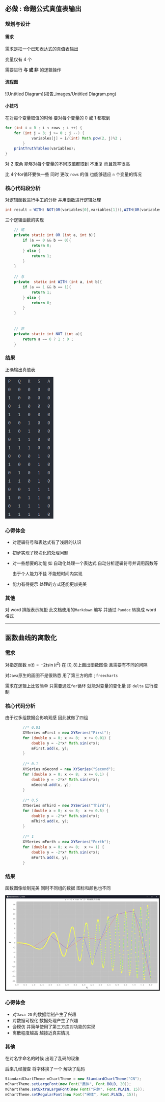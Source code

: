 ## 必做 : 命题公式真值表输出

### 规划与设计

#### 需求

需求是把一个已知表达式的真值表输出

变量仅有 4 个

需要进行 **与 或 非** 的逻辑操作



#### 流程图

![Untitled Diagram](报告_images/Untitled Diagram.png)



#### 小技巧

在对每个变量取值的时候 要对每个变量的 0 或 1 都取到

```java
for (int i = 0 ; i < rows ; i ++) {
	for (int j = 3; j >= 0 ; j --) {
			variables[j] = i/(int) Math.pow(2, j)%2 ;
    	}
	printTruthTables(variables);
}
```

对 2 取余 能够对每个变量的不同取值都取到 不重复 而且效率很高 

比 4个for循环要快一些 同时 更改 `rows` 的值 也能够适应 `n` 个变量的情况



### 核心代码段分析

对逻辑函数进行手工的分析 并用函数进行逻辑处理

```java
int result = WITH( NOT(OR(variables[0],variables[1])),WITH(OR(variables[0],variables[2]),variables[3]) );
```



三个逻辑函数的实现

```java
	// 或
    private static int OR (int a, int b){
        if (a == 0 && b == 0){
            return 0;
        } else {
            return 1;
        }
    }

    // 与
    private  static int WITH (int a, int b){
        if (a == 1 && b == 1){
            return 1;
        } else {
            return 0;
        }
    }


    // 非
    private static int NOT (int a){
        return a == 0 ? 1 : 0 ;
    }
```





### 结果

正确输出真值表

![image-20200413220801966](报告_images/image-20200413220801966.png)





### 心得体会

- 对逻辑符号和表达式有了浅层的认识

- 初步实现了模块化的处理问题

- 对一些想要的功能 如 自动化处理一个表达式 自动分析逻辑符号并调用函数等

  由于个人能力不佳 不能短时间内实现 

- 能力有待提示 处理的方式还能更加完美





### 其他

对 word 排版表示抗拒 此文档使用的`Markdown` 编写 并通过 `Pandoc` 转换成 word 格式



---



## 函数曲线的离散化

### 需求

对指定函数 $x(t) = -2t \sin (t^2)$ 在 $[0,8]$上画出函数图像 且需要有不同的间隔



对`Java`原生的画图不是很熟悉 用了第三方的库 `jfreecharts`



需求在逻辑上比较简单 只需要通过`for`循环 就能对变量的变化量 即 `delta` 进行控制



### 核心代码分析

由于过多组数据会影响观感 因此就做了四组

```java
		//* 0.01
        XYSeries mFirst = new XYSeries("First");
        for (double x = 0; x <= 8;  x += 0.01) {
            double y = -2*x* Math.sin(x*x);
            mFirst.add(x, y);
        }

        //* 0.1
        XYSeries mSecond = new XYSeries("Second");
        for (double x = 0; x <= 8;  x += 0.1) {
            double y = -2*x* Math.sin(x*x);
            mSecond.add(x, y);
        }

        //* 0.5
        XYSeries mThird = new XYSeries("Third");
        for (double x = 0; x <= 8;  x += 0.5) {
            double y = -2*x* Math.sin(x*x);
            mThird.add(x, y);
        }

        //* 1
        XYSeries mForth = new XYSeries("Forth");
        for (double x = 0; x <= 8;  x += 1) {
            double y = -2*x* Math.sin(x*x);
            mForth.add(x, y);
        }
```



### 结果

函数图像绘制完美 同时不同组的数据 图标和颜色也不同

![image-20200413223546176](报告_images/image-20200413223546176.png)





### 心得体会



- 对`Java 2D` 的数据绘制产生了兴趣
- 对数据可视化 数据处理产生了兴趣
- 会模仿 并简单使用了第三方库对功能的实现
- 离散程度越高 越接近真实情况





### 其他

在对名字命名的时候 出现了乱码的现象

后来几经搜查 将字体换了一个 解决了乱码

```java
StandardChartTheme mChartTheme = new StandardChartTheme("CN");
mChartTheme.setLargeFont(new Font("黑体", Font.BOLD, 20));
mChartTheme.setExtraLargeFont(new Font("宋体", Font.PLAIN, 15));
mChartTheme.setRegularFont(new Font("宋体", Font.PLAIN, 15));
```





